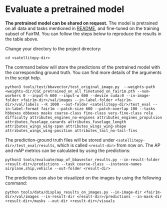 # Evaluate a pretrained model

**The pretrained model can be shared on request.** The model is pretrained on all data and tasks mentioned in [README](../README.md), and fine-tuned on the training subset of Fair1M. You can follow the steps below to reproduce the results in the table above.

Change your directory to the project directory:

```
cd <satellitepy-dir>
```

The command below will store the predictions of the pretrained model with the corresponding ground truth. You can find more details of the arguments in the script help.

```
python3 tools/test/bbavector/test_original_image.py  --weights-path <weights-dir/CGC_pretrained_on_all_finetuned_on_fair1m.pth --num-workers 0 --input-h 600 --input-w 600 --device cuda:0 --in-image-folder <fair1m-dir>/val/images --in-label-folder <fair1m-dir>/val/labels --K 1000 --out-folder <satellitepy-dir>/test_eval --in-label-format fair1m --patch-size 600 --patch-overlap 100 --tasks hbboxes obboxes masks coarse-class fine-class very-fine-class role difficulty attributes_engines_no-engines attributes_engines_propulsion attributes_fuselage_canards attributes_fuselage_length attributes_wings_wing-span attributes_wings_wing-shape attributes_wings_wing-position attributes_tail_no-tail-fins
```

The prediction-ground truth files will be stored under `<satellitepy-dir>/test_eval/results`, which is called `<result-dir>` from now on. The AP and mAP metrics can be calculated by using the predictions:

```
python3 tools/evaluate/map_of_bbavector_results.py --in-result-folder <result-dir>/predictions --task coarse-class --instance-names airplane,ship,vehicle --out-folder <result-dir>
```

The predictions can also be visualized on the images by using the following command:

```
python tools/data/display_results_on_images.py --in-image-dir <fair1m-dir>/val/images --in-result-dir <result-dir>/predictions --in-mask-dir <result-dir>/masks --out-dir <result-dir>/visuals
 ```